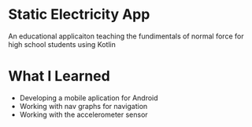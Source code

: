# Static Electricity App

An educational applicaiton teaching the fundimentals of normal force for high school students using Kotlin

# What I Learned

* Developing a mobile aplication for Android
* Working with nav graphs for navigation
* Working with the accelerometer sensor
